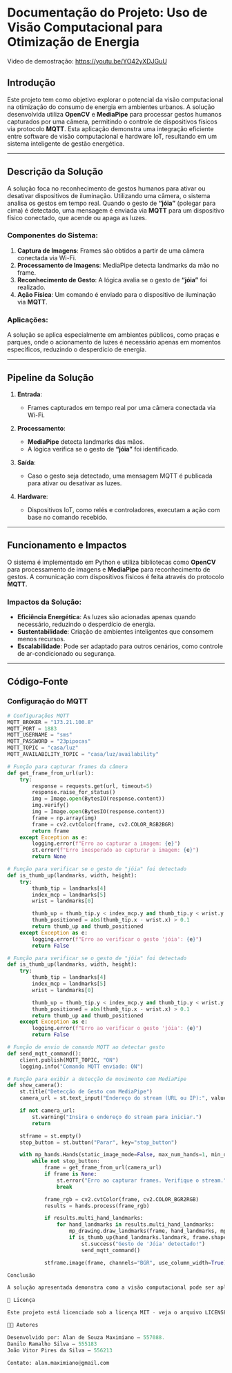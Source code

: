 # Documentação do Projeto: Uso de Visão Computacional para Otimização de Energia

Video de demostração: https://youtu.be/YO42yXDJGuU


## Introdução
Este projeto tem como objetivo explorar o potencial da visão computacional na otimização do consumo de energia em ambientes urbanos. A solução desenvolvida utiliza **OpenCV** e **MediaPipe** para processar gestos humanos capturados por uma câmera, permitindo o controle de dispositivos físicos via protocolo **MQTT**. Esta aplicação demonstra uma integração eficiente entre software de visão computacional e hardware IoT, resultando em um sistema inteligente de gestão energética.

---

## Descrição da Solução
A solução foca no reconhecimento de gestos humanos para ativar ou desativar dispositivos de iluminação. Utilizando uma câmera, o sistema analisa os gestos em tempo real. Quando o gesto de **“jóia”** (polegar para cima) é detectado, uma mensagem é enviada via **MQTT** para um dispositivo físico conectado, que acende ou apaga as luzes.

### Componentes do Sistema:
1. **Captura de Imagens**: Frames são obtidos a partir de uma câmera conectada via Wi-Fi.
2. **Processamento de Imagens**: MediaPipe detecta landmarks da mão no frame.
3. **Reconhecimento de Gesto**: A lógica avalia se o gesto de **“jóia”** foi realizado.
4. **Ação Física**: Um comando é enviado para o dispositivo de iluminação via **MQTT**.

### Aplicações:
A solução se aplica especialmente em ambientes públicos, como praças e parques, onde o acionamento de luzes é necessário apenas em momentos específicos, reduzindo o desperdício de energia.

---

## Pipeline da Solução
1. **Entrada**:
   - Frames capturados em tempo real por uma câmera conectada via Wi-Fi.

2. **Processamento**:
   - **MediaPipe** detecta landmarks das mãos.
   - A lógica verifica se o gesto de **“jóia”** foi identificado.

3. **Saída**:
   - Caso o gesto seja detectado, uma mensagem MQTT é publicada para ativar ou desativar as luzes.

4. **Hardware**:
   - Dispositivos IoT, como relés e controladores, executam a ação com base no comando recebido.

---

## Funcionamento e Impactos
O sistema é implementado em Python e utiliza bibliotecas como **OpenCV** para processamento de imagens e **MediaPipe** para reconhecimento de gestos. A comunicação com dispositivos físicos é feita através do protocolo **MQTT**.

### Impactos da Solução:
- **Eficiência Energética**: As luzes são acionadas apenas quando necessário, reduzindo o desperdício de energia.
- **Sustentabilidade**: Criação de ambientes inteligentes que consomem menos recursos.
- **Escalabilidade**: Pode ser adaptado para outros cenários, como controle de ar-condicionado ou segurança.

---

## Código-Fonte

### Configuração do MQTT
```python
# Configurações MQTT
MQTT_BROKER = "173.21.100.8"
MQTT_PORT = 1883
MQTT_USERNAME = "sms"
MQTT_PASSWORD = "23pipocas"
MQTT_TOPIC = "casa/luz"
MQTT_AVAILABILITY_TOPIC = "casa/luz/availability"

# Função para capturar frames da câmera
def get_frame_from_url(url):
    try:
        response = requests.get(url, timeout=5)
        response.raise_for_status()
        img = Image.open(BytesIO(response.content))
        img.verify()
        img = Image.open(BytesIO(response.content))
        frame = np.array(img)
        frame = cv2.cvtColor(frame, cv2.COLOR_RGB2BGR)
        return frame
    except Exception as e:
        logging.error(f"Erro ao capturar a imagem: {e}")
        st.error(f"Erro inesperado ao capturar a imagem: {e}")
        return None

# Função para verificar se o gesto de "jóia" foi detectado
def is_thumb_up(landmarks, width, height):
    try:
        thumb_tip = landmarks[4]
        index_mcp = landmarks[5]
        wrist = landmarks[0]

        thumb_up = thumb_tip.y < index_mcp.y and thumb_tip.y < wrist.y
        thumb_positioned = abs(thumb_tip.x - wrist.x) > 0.1
        return thumb_up and thumb_positioned
    except Exception as e:
        logging.error(f"Erro ao verificar o gesto 'jóia': {e}")
        return False

# Função para verificar se o gesto de "jóia" foi detectado
def is_thumb_up(landmarks, width, height):
    try:
        thumb_tip = landmarks[4]
        index_mcp = landmarks[5]
        wrist = landmarks[0]

        thumb_up = thumb_tip.y < index_mcp.y and thumb_tip.y < wrist.y
        thumb_positioned = abs(thumb_tip.x - wrist.x) > 0.1
        return thumb_up and thumb_positioned
    except Exception as e:
        logging.error(f"Erro ao verificar o gesto 'jóia': {e}")
        return False

# Função de envio de comando MQTT ao detectar gesto
def send_mqtt_command():
    client.publish(MQTT_TOPIC, "ON")
    logging.info("Comando MQTT enviado: ON")

# Função para exibir a detecção de movimento com MediaPipe
def show_camera():
    st.title("Detecção de Gesto com MediaPipe")
    camera_url = st.text_input("Endereço do stream (URL ou IP):", value="http://192.168.4.1/cam-hi.jpg")

    if not camera_url:
        st.warning("Insira o endereço do stream para iniciar.")
        return

    stframe = st.empty()
    stop_button = st.button("Parar", key="stop_button")

    with mp_hands.Hands(static_image_mode=False, max_num_hands=1, min_detection_confidence=0.5) as hands:
        while not stop_button:
            frame = get_frame_from_url(camera_url)
            if frame is None:
                st.error("Erro ao capturar frames. Verifique o stream.")
                break

            frame_rgb = cv2.cvtColor(frame, cv2.COLOR_BGR2RGB)
            results = hands.process(frame_rgb)

            if results.multi_hand_landmarks:
                for hand_landmarks in results.multi_hand_landmarks:
                    mp_drawing.draw_landmarks(frame, hand_landmarks, mp_hands.HAND_CONNECTIONS)
                    if is_thumb_up(hand_landmarks.landmark, frame.shape[1], frame.shape[0]):
                        st.success("Gesto de 'Jóia' detectado!")
                        send_mqtt_command()

            stframe.image(frame, channels="BGR", use_column_width=True)

Conclusão

A solução apresentada demonstra como a visão computacional pode ser aplicada na otimização de energia em locais públicos. Apesar de ser uma implementação parcial, ela ilustra o potencial de escalabilidade e impacto sustentável desta abordagem. O uso de tecnologias como OpenCV, MediaPipe e MQTT cria um sistema autônomo eficiente, que pode ser integrado a outros dispositivos IoT.

📜 Licença

Este projeto está licenciado sob a licença MIT - veja o arquivo LICENSE para mais detalhes.

👨‍💻 Autores

Desenvolvido por: Alan de Souza Maximiano – 557088.
Danilo Ramalho Silva – 555183
João Vitor Pires da Silva – 556213

Contato: alan.maximiano@gmail.com

